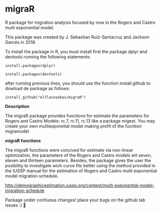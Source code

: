 # migraR
R package for migration analysis focused by now in the Rogers and Castro multi exponential model.


This package was created by J. Sebastian Ruiz-Santacruz and Jackson Garcés in 2018.

To install the package in R, you must install first the package dplyr and devtools running the following statements:

`install.packages(dplyr)`

`install.packages(devtools)`

after running previous lines, you should use the function install.github to dowload de package as follows:

`install_github("elflacosebas/migraR")`

**Description**

The migraR package provides functions for estimate the parameters for Rogers and Castro Models: 
rc.7, rc.11, rc.13 like a package migest. You may create your own multiexponetial model making 
profit of the fucntion migramodel

**migraR functions**

The migraR functions were concived for estimate via non-linear optimization, the parameters of 
the Rogers and Castro models wit seven, eleven and thirteen parameters. Besides, the package 
gives the user the posibility to investigate wich curve fits better using the method provided 
in the IUSSP manual for the estimation of Rogers and Castro multi exponential model migration 
schedule. 

http://demographicestimation.iussp.org/content/multi-exponential-model-migration-schedule


Package under contiuous changes! place your bugs on the github tab issues :) :rocket:
